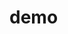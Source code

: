 # demo

<!-- ![embed](https://github.com/vivanc/demo/blob/main/VivianDemo.pdf) -->

<object data="https://github.com/vivanc/demo/blob/main/VivianDemo.pdf" type="application/pdf" width="100%"> </object>

<!-- [embed]https://docs.google.com/viewer?url=${https://github.com/vivanc/demo/blob/main/VivianDemo.pdf} -->
